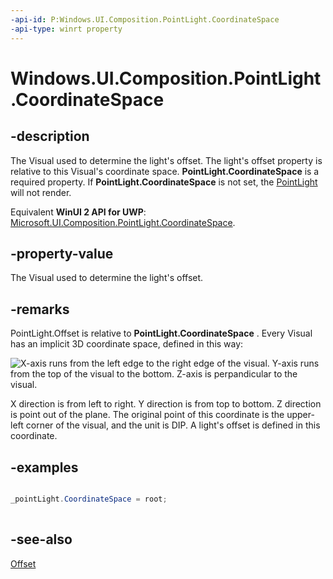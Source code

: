 ```yaml
---
-api-id: P:Windows.UI.Composition.PointLight.CoordinateSpace
-api-type: winrt property
---
```


<!-- Property syntax
public Windows.UI.Composition.Visual CoordinateSpace { get;  set; }
-->

# Windows.UI.Composition.PointLight.CoordinateSpace

## -description
The Visual used to determine the light's offset. The light's offset property is relative to this Visual's coordinate space.
    **PointLight.CoordinateSpace**
   is a required property. If 
    **PointLight.CoordinateSpace**
   is not set, the [PointLight](pointlight.md) will not render.

Equivalent **WinUI 2 API for UWP**: [Microsoft.UI.Composition.PointLight.CoordinateSpace](/windows/winui/api/microsoft.ui.composition.pointlight.coordinatespace).

## -property-value
The Visual used to determine the light's offset.

## -remarks
PointLight.Offset is relative to 
    **PointLight.CoordinateSpace**
  . Every Visual has an implicit 3D coordinate space, defined in this way:

<img src="images/coordinatespace.png" alt="X-axis runs from the left edge to the right edge of the visual.  Y-axis runs from the top of the visual to the bottom.  Z-axis is perpandicular to the visual." />

 X direction is from left to right. Y direction is from top to bottom. Z direction is point out of the plane. The original point of this coordinate is the upper-left corner of the visual, and the unit is DIP. A light's offset is defined in this coordinate.

## -examples
```csharp

_pointLight.CoordinateSpace = root;  
          
```



## -see-also
[Offset](pointlight_offset.md)
